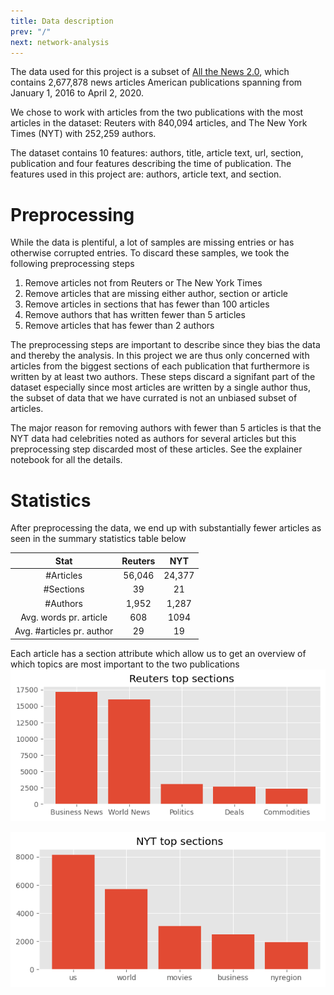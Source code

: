 ```yaml
---
title: Data description
prev: "/"
next: network-analysis
---
```

The data used for this project is a subset of [All the News 2.0](https://components.one/datasets/all-the-news-2-news-articles-dataset/), which contains 2,677,878 news articles American publications spanning from January 1, 2016 to April 2, 2020.

We chose to work with articles from the two publications with the most articles in the dataset: Reuters with 840,094 articles, and The New York Times (NYT) with 252,259 authors.

The dataset contains 10 features: authors, title, article text, url, section, publication and four features describing the time of publication.
The features used in this project are: authors, article text, and section. 

# Preprocessing
While the data is plentiful, a lot of samples are missing entries or has otherwise corrupted entries. 
To discard these samples, we took the following preprocessing steps
1.  Remove articles not from Reuters or The New York Times
2.  Remove articles that are missing either author, section or article
3.  Remove articles in sections that has fewer than 100 articles
4.  Remove authors that has written fewer than 5 articles
5.  Remove articles that has fewer than 2 authors

The preprocessing steps are important to describe since they bias the data and thereby the analysis.
In this project we are thus only concerned with articles from the biggest sections of each publication that furthermore is written by at least two authors. These steps discard a signifant part of the dataset especially since most articles are written by a single author thus, the subset of data that we have currated is not an unbiased subset of articles.

The major reason for removing authors with fewer than 5 articles is that the NYT data had celebrities noted as authors for several articles but this preprocessing step discarded most of these articles. See the explainer notebook for all the details.

# Statistics
After preprocessing the data, we end up with substantially fewer articles as seen in the summary statistics table below

|            Stat             |  Reuters  |   NYT   |
|:---------------------------:|:--------:|:---------:|
|           #Articles            |  56,046  |   24,377   |
|           #Sections            |  39  |   21   |
|         #Authors         |  1,952   |   1,287   |
|        Avg. words pr. article        |    608     |     1094     |
|        Avg. #articles pr. author        |    29     |     19     |

Each article has a section attribute which allow us to get an overview of which topics are most important to the two publications
![](/images/reuters_top_5_sections.png)

![](/images/nyt_top_5_sections.png)
